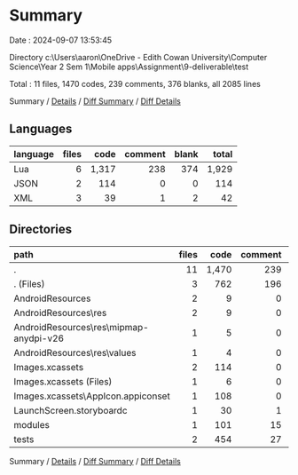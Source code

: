 # Summary

Date : 2024-09-07 13:53:45

Directory c:\\Users\\aaron\\OneDrive - Edith Cowan University\\Computer Science\\Year 2 Sem 1\\Mobile apps\\Assignment\\9-deliverable\\test

Total : 11 files,  1470 codes, 239 comments, 376 blanks, all 2085 lines

Summary / [Details](details.md) / [Diff Summary](diff.md) / [Diff Details](diff-details.md)

## Languages
| language | files | code | comment | blank | total |
| :--- | ---: | ---: | ---: | ---: | ---: |
| Lua | 6 | 1,317 | 238 | 374 | 1,929 |
| JSON | 2 | 114 | 0 | 0 | 114 |
| XML | 3 | 39 | 1 | 2 | 42 |

## Directories
| path | files | code | comment | blank | total |
| :--- | ---: | ---: | ---: | ---: | ---: |
| . | 11 | 1,470 | 239 | 376 | 2,085 |
| . (Files) | 3 | 762 | 196 | 187 | 1,145 |
| AndroidResources | 2 | 9 | 0 | 1 | 10 |
| AndroidResources\\res | 2 | 9 | 0 | 1 | 10 |
| AndroidResources\\res\\mipmap-anydpi-v26 | 1 | 5 | 0 | 0 | 5 |
| AndroidResources\\res\\values | 1 | 4 | 0 | 1 | 5 |
| Images.xcassets | 2 | 114 | 0 | 0 | 114 |
| Images.xcassets (Files) | 1 | 6 | 0 | 0 | 6 |
| Images.xcassets\\AppIcon.appiconset | 1 | 108 | 0 | 0 | 108 |
| LaunchScreen.storyboardc | 1 | 30 | 1 | 1 | 32 |
| modules | 1 | 101 | 15 | 27 | 143 |
| tests | 2 | 454 | 27 | 160 | 641 |

Summary / [Details](details.md) / [Diff Summary](diff.md) / [Diff Details](diff-details.md)